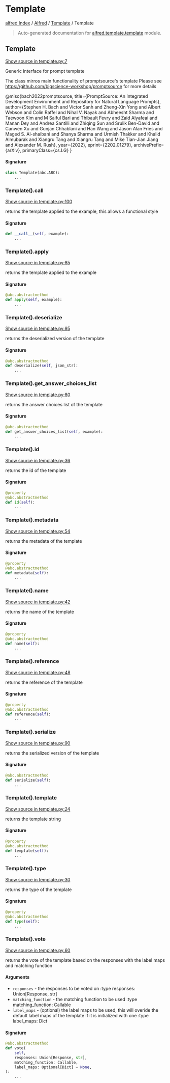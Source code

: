 # Template

[alfred Index](../../README.md#alfred-index) /
[Alfred](../index.md#alfred) /
[Template](./index.md#template) /
Template

> Auto-generated documentation for [alfred.template.template](https://github.com/BatsResearch/alfred/blob/main/alfred/template/template.py) module.

## Template

[Show source in template.py:7](https://github.com/BatsResearch/alfred/blob/main/alfred/template/template.py#L7)

Generic interface for prompt template

The class mirros main functionality of promptsource's template
Please see https://github.com/bigscience-workshop/promptsource for more details

@misc{bach2022promptsource,
  title={PromptSource: An Integrated Development Environment and Repository for Natural Language Prompts},
  author={Stephen H. Bach and Victor Sanh and Zheng-Xin Yong and Albert Webson and Colin Raffel and Nihal V. Nayak and Abheesht Sharma and Taewoon Kim and M Saiful Bari and Thibault Fevry and Zaid Alyafeai and Manan Dey and Andrea Santilli and Zhiqing Sun and Srulik Ben-David and Canwen Xu and Gunjan Chhablani and Han Wang and Jason Alan Fries and Maged S. Al-shaibani and Shanya Sharma and Urmish Thakker and Khalid Almubarak and Xiangru Tang and Xiangru Tang and Mike Tian-Jian Jiang and Alexander M. Rush},
  year={2022},
  eprint={2202.01279},
  archivePrefix={arXiv},
  primaryClass={cs.LG}
}

#### Signature

```python
class Template(abc.ABC):
    ...
```

### Template().__call__

[Show source in template.py:100](https://github.com/BatsResearch/alfred/blob/main/alfred/template/template.py#L100)

returns the template applied to the example, this allows a functional style

#### Signature

```python
def __call__(self, example):
    ...
```

### Template().apply

[Show source in template.py:85](https://github.com/BatsResearch/alfred/blob/main/alfred/template/template.py#L85)

returns the template applied to the example

#### Signature

```python
@abc.abstractmethod
def apply(self, example):
    ...
```

### Template().deserialize

[Show source in template.py:95](https://github.com/BatsResearch/alfred/blob/main/alfred/template/template.py#L95)

returns the deserialized version of the template

#### Signature

```python
@abc.abstractmethod
def deserialize(self, json_str):
    ...
```

### Template().get_answer_choices_list

[Show source in template.py:80](https://github.com/BatsResearch/alfred/blob/main/alfred/template/template.py#L80)

returns the answer choices list of the template

#### Signature

```python
@abc.abstractmethod
def get_answer_choices_list(self, example):
    ...
```

### Template().id

[Show source in template.py:36](https://github.com/BatsResearch/alfred/blob/main/alfred/template/template.py#L36)

returns the id of the template

#### Signature

```python
@property
@abc.abstractmethod
def id(self):
    ...
```

### Template().metadata

[Show source in template.py:54](https://github.com/BatsResearch/alfred/blob/main/alfred/template/template.py#L54)

returns the metadata of the template

#### Signature

```python
@property
@abc.abstractmethod
def metadata(self):
    ...
```

### Template().name

[Show source in template.py:42](https://github.com/BatsResearch/alfred/blob/main/alfred/template/template.py#L42)

returns the name of the template

#### Signature

```python
@property
@abc.abstractmethod
def name(self):
    ...
```

### Template().reference

[Show source in template.py:48](https://github.com/BatsResearch/alfred/blob/main/alfred/template/template.py#L48)

returns the reference of the template

#### Signature

```python
@property
@abc.abstractmethod
def reference(self):
    ...
```

### Template().serialize

[Show source in template.py:90](https://github.com/BatsResearch/alfred/blob/main/alfred/template/template.py#L90)

returns the serialized version of the template

#### Signature

```python
@abc.abstractmethod
def serialize(self):
    ...
```

### Template().template

[Show source in template.py:24](https://github.com/BatsResearch/alfred/blob/main/alfred/template/template.py#L24)

returns the template string

#### Signature

```python
@property
@abc.abstractmethod
def template(self):
    ...
```

### Template().type

[Show source in template.py:30](https://github.com/BatsResearch/alfred/blob/main/alfred/template/template.py#L30)

returns the type of the template

#### Signature

```python
@property
@abc.abstractmethod
def type(self):
    ...
```

### Template().vote

[Show source in template.py:60](https://github.com/BatsResearch/alfred/blob/main/alfred/template/template.py#L60)

returns the vote of the template based on the responses with
the label maps and matching function

#### Arguments

- `responses` - the responses to be voted on
:type responses: Union[Response, str]
- `matching_function` - the matching function to be used
:type matching_function: Callable
- `label_maps` - (optional) the label maps to be used, this will overide the
                    default label maps of the template if it is initialized with one
:type label_maps: Dict

#### Signature

```python
@abc.abstractmethod
def vote(
    self,
    responses: Union[Response, str],
    matching_function: Callable,
    label_maps: Optional[Dict] = None,
):
    ...
```



